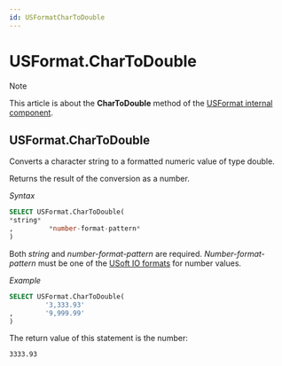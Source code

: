 ```yaml
---
id: USFormatCharToDouble
---
```


# USFormat.CharToDouble



> [!NOTE]
> This article is about the **CharToDouble** method of the [USFormat internal component](/docs/Extensions/USFormat%20internal%20component).

## **USFormat.CharToDouble**

Converts a character string to a formatted numeric value of type double.

Returns the result of the conversion as a number.

*Syntax*

```sql
SELECT USFormat.CharToDouble(
*string*
,         *number-format-pattern*
)
```

Both *string* and *number-format-pattern* are required. *Number-format-pattern* must be one of the [USoft IO formats](/docs/Modeller%20and%20Rules%20Engine/Domains/IO%20formats.md) for number values.

*Example*

```sql
SELECT USFormat.CharToDouble(
         '3,333.93'
,        '9,999.99'
)
```

The return value of this statement is the number:

```
3333.93
```

 

 